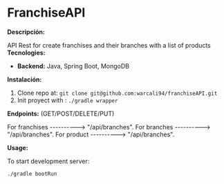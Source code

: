 # FranchiseAPI

**Descripción:**

API Rest for create franchises and their branches with a list of products
**Tecnologies:**

<!-- * **Frontend:** React, JavaScript, CSS -->
* **Backend:** Java, Spring Boot, MongoDB

**Instalación:**

1. Clone repo at: `git clone git@github.com:warcali94/franchiseAPI.git`
2. Init proyect with : `./gradle wrapper`



**Endpoints:**
(GET/POST/DELETE/PUT)

For franchises ---------->  "/api/branches".
For branches ---------->  "/api/branches".
For product ---------->  "/api/branches".

**Usage:**

To start development server:
```bash
./gradle bootRun


